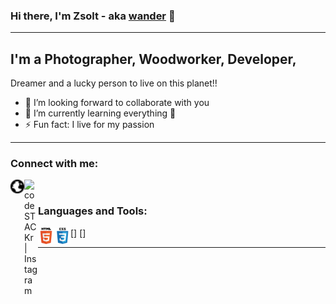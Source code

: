 ### Hi there, I'm Zsolt - aka [wander][website] 👋 

---

## I'm a Photographer, Woodworker, Developer, 
Dreamer and a lucky person to live on this planet!!

- 👯 I’m looking forward to collaborate with you
- 🌱 I’m currently learning everything 🤣
- ⚡ Fun fact: I live for my passion

---

### Connect with me:

[<img align="left" alt="codeSTACKr.com" width="22px" src="https://raw.githubusercontent.com/iconic/open-iconic/master/svg/globe.svg" />][website]
[<img align="left" alt="codeSTACKr | Instagram" width="22px" src="https://cdn.jsdelivr.net/npm/simple-icons@v3/icons/instagram.svg" />][instagram]



<br />

### Languages and Tools:

[<img align="left" alt="HTML5" width="26px" src="https://raw.githubusercontent.com/github/explore/80688e429a7d4ef2fca1e82350fe8e3517d3494d/topics/html/html.png" />]
[<img align="left" alt="CSS3" width="26px" src="https://raw.githubusercontent.com/github/explore/80688e429a7d4ef2fca1e82350fe8e3517d3494d/topics/css/css.png" />]
<br />


---



[website]: https://wanderlustontheroad.com
[instagram]: https://instagram.com/wanderlustontheroad
